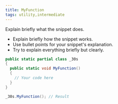 ```yaml
---
title: MyFunction
tags: utility,intermediate
---
```


Explain briefly what the snippet does.

- Explain briefly how the snippet works.
- Use bullet points for your snippet's explanation.
- Try to explain everything briefly but clearly.

```csharp
public static partial class _30s
{
  public static void MyFunction()
  {
    // Your code here
  }
}
```

```csharp
_30s.MyFunction(); // Result
```
